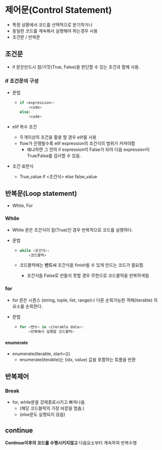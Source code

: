 # 제어문(Control Statement)

- 특정 상황에서 코드를 선택적으로 분기하거나
- 동일한 코드를 계속해서 실행해야 하는경우 사용
- 조건문 / 반복문



## 조건문

- if 문은반드시 참/거짓(True, False)을 판단할 수 있는 조건과 함께 사용.



### if 조건문의 구성

- 문법 

  - ```python
    if <expression>:
        <code>
    else:
        <code>
    ```

- elif 복수 조건

  - 두개이상의 조건을 활용 할 경우 elif를 사용
  - flow가 진행될수록 elif expression의 조건식의 범위가 커져야함
    - 왜냐하면 그 전의 if expression이 False가 되야 다음 expression이 True/False를 검사할 수 있음.

- 조건 표현식

  - True_value if <조건식> else false_value



## 반복문(Loop statement)

- While, For



### While

- While 문은 조건식이 참(True)인 경우 반복적으로 코드를 실행하다.

- 문법

  - ``` python
    while <조건식>:
        <코드블럭>
    ```

  - 코드블럭에는 **반드시** 조건식을 finish될 수 있게 만드는 코드가 필요함.

    - 조건식을 False로 만들지 못할 경우 무한으로 코드블럭을 반복하게됨



### for

- for 문은 시퀀스 (string, tuple, list, range)나 다른 순회가능한 객체(iterable) 의 요소를 순회한다.

- 문법

  - ```python
    for <변수> in <iterable data>:
        <반복해서 실행할 코드블럭>
    ```

#### enumerate

- enumerate(iterable, start=())
  - enumerate(iterable)는 (idx, value) 값을 포함하는 튜플을 반환



## 반복제어 

### Break

- for, while문을 강제종료시키고 빠져나옴
  - (해당 코드블럭의 가장 바깥을 멈춤.)
  - (else문도 실행되지 않음)



## continue

**Continue이후의 코드를 수행시키지않고** 다음요소부터 계속하여 반복수행

